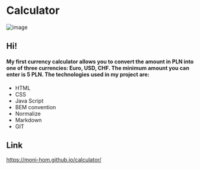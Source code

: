 # Calculator

![image](https://user-images.githubusercontent.com/126902571/228026891-004285ad-7e52-4992-a0c7-8ab402de6b3f.png)

## Hi! 
#### My first currency calculator allows you to convert the amount in PLN into one of three currencies: Euro, USD, CHF. The minimum amount you can enter is 5 PLN. The technologies used in my project are:

- HTML
- CSS
- Java Script
- BEM convention
- Normalize
- Markdown
- GIT


## Link
https://moni-hom.github.io/calculator/
